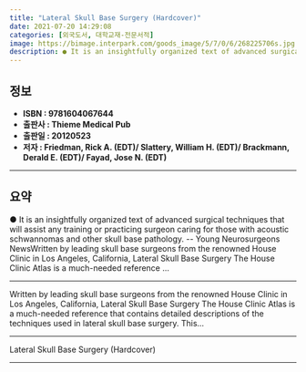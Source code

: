 ```yaml
---
title: "Lateral Skull Base Surgery (Hardcover)"
date: 2021-07-20 14:29:08
categories: [외국도서, 대학교재-전문서적]
image: https://bimage.interpark.com/goods_image/5/7/0/6/268225706s.jpg
description: ● It is an insightfully organized text of advanced surgical techniques that will assist any training or practicing surgeon caring for those with acoustic schwa
---
```


## **정보**

- **ISBN : 9781604067644**
- **출판사 : Thieme Medical Pub**
- **출판일 : 20120523**
- **저자 : Friedman, Rick A. (EDT)/ Slattery, William H. (EDT)/ Brackmann, Derald E. (EDT)/ Fayad, Jose N. (EDT)**

------



## **요약**

●  It is an insightfully organized text of advanced surgical techniques that will assist any training or practicing surgeon caring for those with acoustic schwannomas and other skull base pathology. -- Young Neurosurgeons NewsWritten by leading skull base surgeons from the renowned House Clinic in Los Angeles, California, Lateral Skull Base Surgery The House Clinic Atlas is a much-needed reference ...

------

Written by leading skull base surgeons from the renowned House Clinic in Los Angeles, California, Lateral Skull Base Surgery The House Clinic Atlas is a much-needed reference that contains detailed descriptions of the techniques used in lateral skull base surgery. This... 

------


Lateral Skull Base Surgery (Hardcover) 

------


